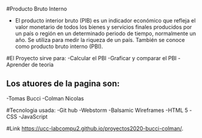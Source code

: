 #Producto Bruto Interno
- El producto interior bruto (PIB) es un indicador económico que refleja el valor monetario de todos los bienes y servicios finales
producidos por un país o región en un determinado periodo de tiempo, normalmente un año. Se utiliza para medir la riqueza de un país.
También se conoce como producto bruto interno (PBI).

#El Proyecto sirve para:
-Calcular el PBI 
-Graficar y comparar el PBI
-Aprender de teoria

## Los atuores de la pagina son:
-Tomas Bucci
-Colman Nicolas

#Tecnologia usada:
-Git hub
-Webstorm
-Balsamic Wireframes
-HTML 5
-CSS
-JavaScript

#Link
https://ucc-labcompu2.github.io/proyectos2020-bucci-colman/.
